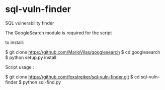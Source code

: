 # sql-vuln-finder
SQL vulnerability finder

The GoogleSearch module is required for the script


to install:

$ git clone https://github.com/MarioVilas/googlesearch
$ cd googlesearch
$ python setup.py install

Script usage : 

$ git clone https://github.com/foxstreiker/sql-vuln-finder.git
$ cd sql-vuln-finder
$ python sql-find.py

